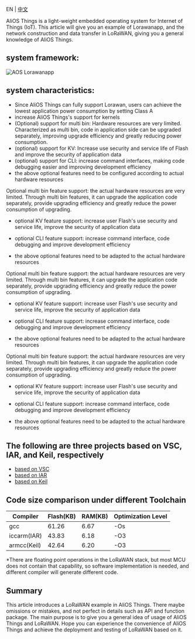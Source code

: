 EN | [中文](AliOS-Things-lorawanapp.zh)

AliOS Things is a light-weight embedded operating system for Internet of Things (IoT). This article will give you an example of Lorawanapp, and the network construction and data transfer in LoRaWAN, giving you a general knowledge of AliOS Things.

## system framework:

![AOS Lorawanapp](https://img.alicdn.com/tfs/TB1ltoUm26H8KJjy0FjXXaXepXa-1126-405.png)

## system characteristics:

-  Since AliOS Things can fully support Lorawan, users can achieve the lowest application power consumption by setting Class A
- increase AliOS Things's support for kernels
- (Optional) support for multi bin: Hardware resources are very limited. Characterized as multi bin, code in application side can be upgraded separately, improving upgrade efficiency and greatly reducing power consumption.
- (optional) support for KV: Increase use security and service life of Flash and improve the security of application data
- (optional) support for CLI: increase command interfaces, making code debugging easier and improving development efficiency
- the above optional features need to be configured according to actual hardware resources

Optional multi bin feature support: the actual hardware resources are very limited. Through multi bin features, it can upgrade the application code separately, provide upgrading efficiency and greatly reduce the power consumption of upgrading.

- optional KV feature support: increase user Flash's use security and service life, improve the security of application data

- optional CLI feature support: increase command interface, code debugging and improve development efficiency

- the above optional features need to be adapted to the actual hardware resources

Optional multi bin feature support: the actual hardware resources are very limited. Through multi bin features, it can upgrade the application code separately, provide upgrading efficiency and greatly reduce the power consumption of upgrading.

- optional KV feature support: increase user Flash's use security and service life, improve the security of application data

- optional CLI feature support: increase command interface, code debugging and improve development efficiency

- the above optional features need to be adapted to the actual hardware resources

Optional multi bin feature support: the actual hardware resources are very limited. Through multi bin features, it can upgrade the application code separately, provide upgrading efficiency and greatly reduce the power consumption of upgrading.

- optional KV feature support: increase user Flash's use security and service life, improve the security of application data

- optional CLI feature support: increase command interface, code debugging and improve development efficiency

- the above optional features need to be adapted to the actual hardware resources

## The following are three projects based on VSC, IAR, and Keil, respectively

- [based on VSC](https://github.com/alibaba/AliOS-Things/wiki/AliOS-Things-lorawanapp-@VSC)
- [based on IAR](https://github.com/alibaba/AliOS-Things/wiki/AliOS-Things-lorawanapp-@IAR)
- [based on Keil](https://github.com/alibaba/AliOS-Things/wiki/AliOS-Things-lorawanapp-@Keil)

## Code size comparison under different Toolchain

| Compiler    | Flash(KB) | RAM(KB) | Optimization Level |
| ----------- | --------- | ------- | ------------------ |
| gcc         | 61.26     | 6.67    | -Os                |
| iccarm(IAR) | 43.83     | 6.18    | -O3                |
| armcc(Keil) | 42.64     | 6.20    | -O3                |

*There are floating point operations in the LoRaWAN stack, but most MCU does not contain that capability, so software implementation is needed, and different compiler will generate different code.

## Summary

This article introduces a LoRaWAN example in AliOS Things. There maybe omissions or mistakes, and not perfect in details such as API and function package. The main purpose is to give you a general idea of usage of AliOS Things and LoRaWAN. Hope you can experience the convenience of AliOS Things and achieve the deployment and testing of LoRaWAN based on it.

